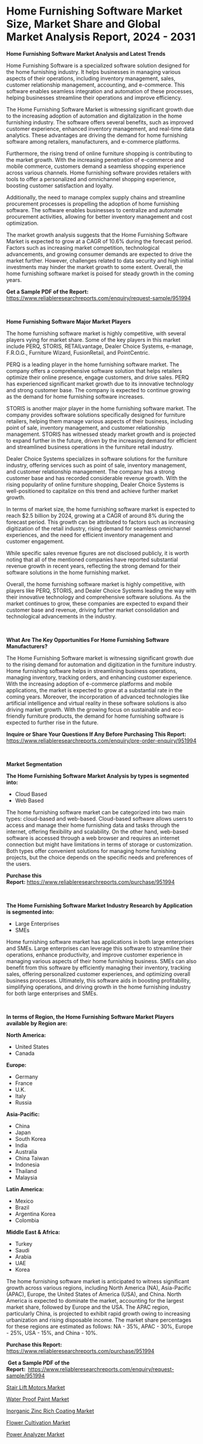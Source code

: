 <p><h1>Home Furnishing Software Market Size, Market Share and Global Market Analysis Report, 2024 - 2031</h1></p><p><strong>Home Furnishing Software Market Analysis and Latest Trends</strong></p>
<p><p>Home Furnishing Software is a specialized software solution designed for the home furnishing industry. It helps businesses in managing various aspects of their operations, including inventory management, sales, customer relationship management, accounting, and e-commerce. This software enables seamless integration and automation of these processes, helping businesses streamline their operations and improve efficiency.</p><p>The Home Furnishing Software Market is witnessing significant growth due to the increasing adoption of automation and digitalization in the home furnishing industry. The software offers several benefits, such as improved customer experience, enhanced inventory management, and real-time data analytics. These advantages are driving the demand for home furnishing software among retailers, manufacturers, and e-commerce platforms.</p><p>Furthermore, the rising trend of online furniture shopping is contributing to the market growth. With the increasing penetration of e-commerce and mobile commerce, customers demand a seamless shopping experience across various channels. Home furnishing software provides retailers with tools to offer a personalized and omnichannel shopping experience, boosting customer satisfaction and loyalty.</p><p>Additionally, the need to manage complex supply chains and streamline procurement processes is propelling the adoption of home furnishing software. The software enables businesses to centralize and automate procurement activities, allowing for better inventory management and cost optimization.</p><p>The market growth analysis suggests that the Home Furnishing Software Market is expected to grow at a CAGR of 10.6% during the forecast period. Factors such as increasing market competition, technological advancements, and growing consumer demands are expected to drive the market further. However, challenges related to data security and high initial investments may hinder the market growth to some extent. Overall, the home furnishing software market is poised for steady growth in the coming years.</p></p>
<p><strong>Get a Sample PDF of the Report:&nbsp;</strong> <a href="https://www.reliableresearchreports.com/enquiry/request-sample/951994">https://www.reliableresearchreports.com/enquiry/request-sample/951994</a></p>
<p>&nbsp;</p>
<p><strong>Home Furnishing Software Major Market Players</strong></p>
<p><p>The home furnishing software market is highly competitive, with several players vying for market share. Some of the key players in this market include PERQ, STORIS, RETAILvantage, Dealer Choice Systems, e-manage, F.R.O.G., Furniture Wizard, FusionRetail, and PointCentric.</p><p>PERQ is a leading player in the home furnishing software market. The company offers a comprehensive software solution that helps retailers optimize their online presence, engage customers, and drive sales. PERQ has experienced significant market growth due to its innovative technology and strong customer base. The company is expected to continue growing as the demand for home furnishing software increases.</p><p>STORIS is another major player in the home furnishing software market. The company provides software solutions specifically designed for furniture retailers, helping them manage various aspects of their business, including point of sale, inventory management, and customer relationship management. STORIS has witnessed steady market growth and is projected to expand further in the future, driven by the increasing demand for efficient and streamlined business operations in the furniture retail industry.</p><p>Dealer Choice Systems specializes in software solutions for the furniture industry, offering services such as point of sale, inventory management, and customer relationship management. The company has a strong customer base and has recorded considerable revenue growth. With the rising popularity of online furniture shopping, Dealer Choice Systems is well-positioned to capitalize on this trend and achieve further market growth.</p><p>In terms of market size, the home furnishing software market is expected to reach $2.5 billion by 2024, growing at a CAGR of around 8% during the forecast period. This growth can be attributed to factors such as increasing digitization of the retail industry, rising demand for seamless omnichannel experiences, and the need for efficient inventory management and customer engagement.</p><p>While specific sales revenue figures are not disclosed publicly, it is worth noting that all of the mentioned companies have reported substantial revenue growth in recent years, reflecting the strong demand for their software solutions in the home furnishing market.</p><p>Overall, the home furnishing software market is highly competitive, with players like PERQ, STORIS, and Dealer Choice Systems leading the way with their innovative technology and comprehensive software solutions. As the market continues to grow, these companies are expected to expand their customer base and revenue, driving further market consolidation and technological advancements in the industry.</p></p>
<p>&nbsp;</p>
<p><strong>What Are The Key Opportunities For Home Furnishing Software Manufacturers?</strong></p>
<p><p>The Home Furnishing Software market is witnessing significant growth due to the rising demand for automation and digitization in the furniture industry. Home furnishing software helps in streamlining business operations, managing inventory, tracking orders, and enhancing customer experience. With the increasing adoption of e-commerce platforms and mobile applications, the market is expected to grow at a substantial rate in the coming years. Moreover, the incorporation of advanced technologies like artificial intelligence and virtual reality in these software solutions is also driving market growth. With the growing focus on sustainable and eco-friendly furniture products, the demand for home furnishing software is expected to further rise in the future.</p></p>
<p><strong>Inquire or Share Your Questions If Any Before Purchasing This Report:</strong> <a href="https://www.reliableresearchreports.com/enquiry/pre-order-enquiry/951994">https://www.reliableresearchreports.com/enquiry/pre-order-enquiry/951994</a></p>
<p>&nbsp;</p>
<p><strong>Market Segmentation</strong></p>
<p><strong>The Home Furnishing Software Market Analysis by types is segmented into:</strong></p>
<p><ul><li>Cloud Based</li><li>Web Based</li></ul></p>
<p><p>The home furnishing software market can be categorized into two main types: cloud-based and web-based. Cloud-based software allows users to access and manage their home furnishing data and tasks through the internet, offering flexibility and scalability. On the other hand, web-based software is accessed through a web browser and requires an internet connection but might have limitations in terms of storage or customization. Both types offer convenient solutions for managing home furnishing projects, but the choice depends on the specific needs and preferences of the users.</p></p>
<p><strong>Purchase this Report:&nbsp;</strong><a href="https://www.reliableresearchreports.com/purchase/951994">https://www.reliableresearchreports.com/purchase/951994</a></p>
<p>&nbsp;</p>
<p><strong>The Home Furnishing Software Market Industry Research by Application is segmented into:</strong></p>
<p><ul><li>Large Enterprises</li><li>SMEs</li></ul></p>
<p><p>Home furnishing software market has applications in both large enterprises and SMEs. Large enterprises can leverage this software to streamline their operations, enhance productivity, and improve customer experience in managing various aspects of their home furnishing business. SMEs can also benefit from this software by efficiently managing their inventory, tracking sales, offering personalized customer experiences, and optimizing overall business processes. Ultimately, this software aids in boosting profitability, simplifying operations, and driving growth in the home furnishing industry for both large enterprises and SMEs.</p></p>
<p>&nbsp;</p>
<p><strong>In terms of Region, the Home Furnishing Software Market Players available by Region are:</strong></p>
<p>
    <p> <strong> North America: </strong>
        <ul>
            <li>United States</li>
            <li>Canada</li>
        </ul>
        </p> 
    <p> <strong> Europe: </strong>
        <ul>
            <li>Germany</li>
            <li>France</li>
            <li>U.K.</li>
            <li>Italy</li>
            <li>Russia</li>
        </ul>
        </p> 
    <p> <strong> Asia-Pacific: </strong>
        <ul>
            <li>China</li>
            <li>Japan</li>
            <li>South Korea</li>
            <li>India</li>
            <li>Australia</li>
            <li>China Taiwan</li>
            <li>Indonesia</li>
            <li>Thailand</li>
            <li>Malaysia</li>
        </ul>
        </p> 
    <p> <strong> Latin America: </strong>
        <ul>
            <li>Mexico</li>
            <li>Brazil</li>
            <li>Argentina Korea</li>
            <li>Colombia</li>
        </ul>
        </p> 
    <p> <strong> Middle East & Africa: </strong>
        <ul>
            <li>Turkey</li>
            <li>Saudi</li>
            <li>Arabia</li>
            <li>UAE</li>
            <li>Korea</li>
        </ul>
    </p>
    </p>
<p><p>The home furnishing software market is anticipated to witness significant growth across various regions, including North America (NA), Asia-Pacific (APAC), Europe, the United States of America (USA), and China. North America is expected to dominate the market, accounting for the largest market share, followed by Europe and the USA. The APAC region, particularly China, is projected to exhibit rapid growth owing to increasing urbanization and rising disposable income. The market share percentages for these regions are estimated as follows: NA - 35%, APAC - 30%, Europe - 25%, USA - 15%, and China - 10%.</p></p>
<p><strong>Purchase this Report: </strong><a href="https://www.reliableresearchreports.com/purchase/951994">https://www.reliableresearchreports.com/purchase/951994</a></p>
<p>&nbsp;<strong>Get a Sample PDF of the Report:&nbsp;&nbsp;</strong><a href="https://www.reliableresearchreports.com/enquiry/request-sample/951994">https://www.reliableresearchreports.com/enquiry/request-sample/951994</a></p>
<p><strong></strong></p>
<p><p><a href="https://www.linkedin.com/pulse/stair-lift-motors-market-analysis-examines-its-scope-growth-z5moe?trackingId=xt9FETImQrGMqbHBtZXnZw%3D%3D">Stair Lift Motors Market</a></p><p><a href="https://www.linkedin.com/pulse/water-proof-paint-market-research-report-forecasted-srcde?trackingId=G6ElFlwsTSmirVT3Zfi5iw%3D%3D">Water Proof Paint Market</a></p><p><a href="https://www.linkedin.com/pulse/inorganic-zinc-rich-coating-market-share-amp-new-trends-hepwe?trackingId=Q2DXLxIPRmSO6pv1Nu0ipw%3D%3D">Inorganic Zinc Rich Coating Market</a></p><p><a href="https://www.linkedin.com/pulse/flower-cultivation-market-size-evaluating-its-trends-growth-qwu9e?trackingId=i9jGyg8cTwyKPx8e7%2BflwQ%3D%3D">Flower Cultivation Market</a></p><p><a href="https://www.linkedin.com/pulse/power-analyzer-market-furnish-information-size-share-dynamics-tv0qe?trackingId=Sq%2B%2Bkb%2FlTbagAgw4Nme%2Fgw%3D%3D">Power Analyzer Market</a></p></p>